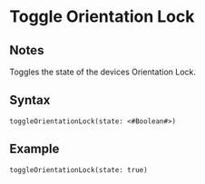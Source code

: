 # Toggle Orientation Lock
## Notes
Toggles the state of the devices Orientation Lock.
## Syntax
```
toggleOrientationLock(state: <#Boolean#>)
```
## Example
```
toggleOrientationLock(state: true)
```